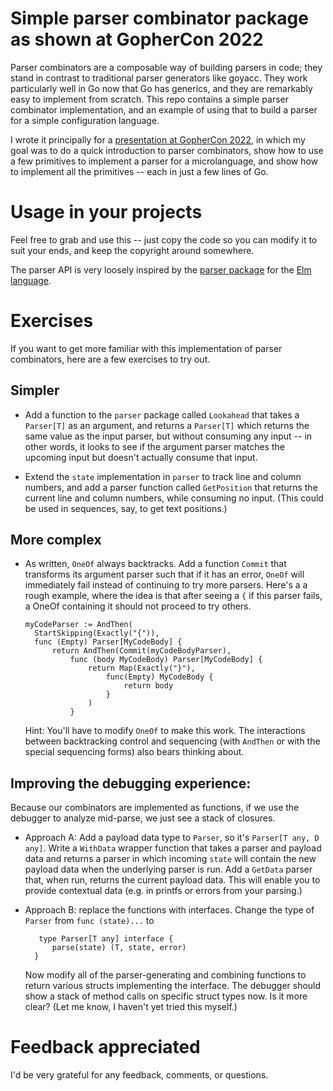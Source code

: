 # Simple parser combinator package as shown at GopherCon 2022

Parser combinators are a composable way of building parsers in code; they stand in contrast to traditional parser generators like goyacc. 
They work particularly well in Go now that Go has generics, and they are remarkably easy to implement from scratch. 
This repo contains a simple parser combinator implementation, and an example of using that to build a parser for a simple configuration language.

I wrote it principally for a [presentation at GopherCon 2022](https://www.gophercon.com/agenda/session/944201), in which my goal was 
to do a quick introduction to parser combinators, show how to use a few primitives to implement a parser for a microlanguage, 
and show how to implement all the primitives -- each in just a few lines of Go.


# Usage in your projects

Feel free to grab and use this -- just copy the code so you can modify it to suit your ends, and keep the copyright around somewhere.

The parser API is very loosely inspired by the [parser package](https://package.elm-lang.org/packages/elm/parser/latest/Parser) for the [Elm language](http://elm-lang.org). 


# Exercises

If you want to get more familiar with this implementation of parser combinators, here are a few exercises to try out.

## Simpler

* Add a function to the `parser` package called `Lookahead` that takes a `Parser[T]` as an argument, and returns a `Parser[T]` which returns the same value as the input parser, but without consuming any input -- in other words, it looks to see if the argument parser matches the upcoming input but doesn't actually consume that input.

* Extend the `state` implementation in `parser` to track line and column numbers, and add a parser function called `GetPosition` that returns the current line and column numbers, while consuming no input.  (This could be used in sequences, say, to get text positions.)

## More complex

* As written, `OneOf` always backtracks.  Add a function `Commit` that transforms its argument parser such that if it has an error, `OneOf` will immediately fail instead of continuing to try more parsers.  Here's a a rough example, where the idea is that after seeing a `{` if this parser fails, a OneOf containing it should not proceed to try others.

  ```
  myCodeParser := AndThen(
    StartSkipping(Exactly("{")),
    func (Empty) Parser[MyCodeBody] {
        return AndThen(Commit(myCodeBodyParser),
            func (body MyCodeBody) Parser[MyCodeBody] {
                return Map(Exactly("}"), 
                    func(Empty) MyCodeBody {
                        return body
                    }
                )
            }
  ```

  Hint: You'll have to modify `OneOf` to make this work.  The interactions between backtracking control and sequencing (with `AndThen` or with the special sequencing forms) also bears thinking about.

## Improving the debugging experience:

Because our combinators are implemented as functions, if we use the debugger to analyze mid-parse, we just see a stack of closures.  

* Approach A:  Add a payload data type to `Parser`, so it's `Parser[T any, D any]`.   Write a `WithData` wrapper function that takes a parser and payload data and returns a parser in which incoming `state` will contain the new payload data when the underlying parser is run.  Add a `GetData` parser that, when run, returns the current payload data.   This will enable you to provide contextual data (e.g. in printfs or errors from your parsing.)

* Approach B:  replace the functions with interfaces.   Change the type of `Parser` from `func (state)...` to 
  ```
     type Parser[T any] interface { 
        parse(state) (T, state, error)
    }
  ```
  
  Now modify all of the parser-generating and combining functions to return various structs implementing the interface.  The debugger should show a stack of method calls on specific struct types now.  Is it more clear?  (Let me know, I haven't yet tried this myself.)

# Feedback appreciated

I'd be very grateful for any feedback, comments, or questions.
